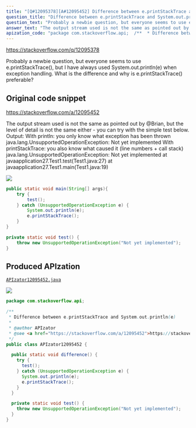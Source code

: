 ```yaml
---
title: "[Q#12095378][A#12095452] Difference between e.printStackTrace and System.out.println(e)"
question_title: "Difference between e.printStackTrace and System.out.println(e)"
question_text: "Probably a newbie question, but everyone seems to use e.printStackTrace(), but I have always used System.out.println(e) when exception handling. What is the difference and why is e.printStackTrace() preferable?"
answer_text: "The output stream used is not the same as pointed out by @Brian, but the level of detail is not the same either - you can try with the simple test below. Output: With println: you only know what exception has been thrown java.lang.UnsupportedOperationException: Not yet implemented With printStackTrace: you also know what caused it (line numbers + call stack) java.lang.UnsupportedOperationException: Not yet implemented       at javaapplication27.Test1.test(Test1.java:27)       at javaapplication27.Test1.main(Test1.java:19)"
apization_code: "package com.stackoverflow.api;  /**  * Difference between e.printStackTrace and System.out.println(e)  *  * @author APIzator  * @see <a href=\"https://stackoverflow.com/a/12095452\">https://stackoverflow.com/a/12095452</a>  */ public class APIzator12095452 {    public static void difference() {     try {       test();     } catch (UnsupportedOperationException e) {       System.out.println(e);       e.printStackTrace();     }   }    private static void test() {     throw new UnsupportedOperationException(\"Not yet implemented\");   } }"
---
```


https://stackoverflow.com/q/12095378

Probably a newbie question, but everyone seems to use e.printStackTrace(), but I have always used System.out.println(e) when exception handling. What is the difference and why is e.printStackTrace() preferable?



## Original code snippet

https://stackoverflow.com/a/12095452

The output stream used is not the same as pointed out by @Brian, but the level of detail is not the same either - you can try with the simple test below. Output:
With println: you only know what exception has been thrown
java.lang.UnsupportedOperationException: Not yet implemented
With printStackTrace: you also know what caused it (line numbers + call stack)
java.lang.UnsupportedOperationException: Not yet implemented
      at javaapplication27.Test1.test(Test1.java:27)
      at javaapplication27.Test1.main(Test1.java:19)

<div class="code-logo"><img src="/stackoverflow.png" /></div>

```java
public static void main(String[] args){
    try {
        test();
    } catch (UnsupportedOperationException e) {
        System.out.println(e);
        e.printStackTrace();
    }
}

private static void test() {
    throw new UnsupportedOperationException("Not yet implemented");
}
```

## Produced APIzation

[`APIzator12095452.java`](https://github.com/blind-papers/apization-temp-data/raw/main/search/APIzator12095452.java)

<div class="code-logo"><img src="/apizator.png" /></div>

```java
package com.stackoverflow.api;

/**
 * Difference between e.printStackTrace and System.out.println(e)
 *
 * @author APIzator
 * @see <a href="https://stackoverflow.com/a/12095452">https://stackoverflow.com/a/12095452</a>
 */
public class APIzator12095452 {

  public static void difference() {
    try {
      test();
    } catch (UnsupportedOperationException e) {
      System.out.println(e);
      e.printStackTrace();
    }
  }

  private static void test() {
    throw new UnsupportedOperationException("Not yet implemented");
  }
}

```